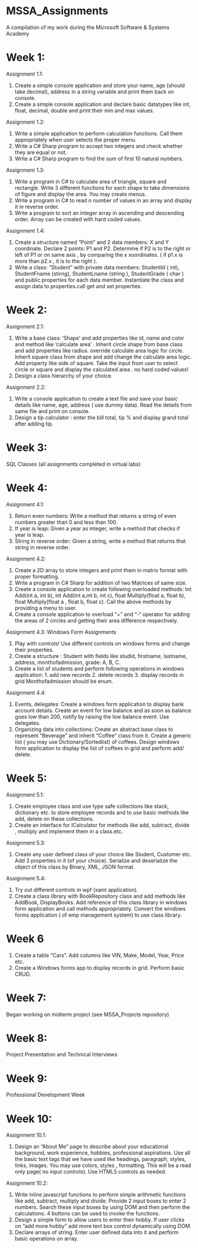 # MSSA_Assignments

A compilation of my work during the Microsoft Software &amp; Systems Academy

# Week 1:

Assignment 1.1:

1. Create a simple console application and store your name, age (should take decimal), address in a string variable and print them back on console.
2. Create a simple console application and declare basic datatypes like int, float, decimal, double and print their min and max values.

Assignment 1.2:

1. Write a simple application to perform calculation functions. Call them appropriately when user selects the proper menu.
2. Write a C# Sharp program to accept two integers and check whether they are equal or not.
3. Write a C# Sharp program to find the sum of first 10 natural numbers.

Assignment 1.3:

1. Write a program in C# to calculate area of triangle, square and rectangle. Write 3 different functions for each shape to take dimensions of figure and display the area. You may create menus.
2. Write a program in C# to read n number of values in an array and display it in reverse order.
3. Write a program to sort an integer array in ascending and descending order. Array can be created with hard coded values.

Assignment 1.4:

1. Create a structure named “Point” and 2 data members: X and Y coordinate. Declare 2 points: P1 and P2. Determine if P2 is to the right or left of P1 or on same axis , by comparing the x xoordinates. ( if p1.x is more than p2.x , it is to the right ).
2. Write a class: “Student” with private data members: StudentId ( int), StudentFname (stirng), StudentLname (string ), StudentGrade ( char ) and public properties for each data member. Instantiate the class and assign data to properties.call get and set properties.

# Week 2:

Assignment 2.1:

1. Write a base class: ‘Shape’ and add properties like id, name and color and method like ‘calculate area’ . Inherit circle shape from base class and add properties like radius. override calculate area logic for circle. Inherit square class from shape and add change the calculate area logic. Add property like side of square. Take the input from user to select circle or square and display the calculated area . no hard coded values!
2. Design a class hierarchy of your choice.

Assignment 2.2:

1. Write a console application to create a text file and save your basic details like name, age, address ( use dummy data). Read the details from same file and print on console.
2. Design a tip calculator : enter the bill total, tip % and display grand total after adding tip.

# Week 3: 

SQL Classes (all assignments completed in virtual labs)

# Week 4:

Assignment 4.1:

1. Return even numbers: Write a method that returns a string of even numbers greater than 0 and less than 100.
2. If year is leap: Given a year as integer, write a method that checks if year is leap.
3. String in reverse order: Given a string, write a method that returns that string in reverse order.

Assignment 4.2:

1. Create a 2D array to store integers and print them in matrix format with proper formatting.
2. Write a program in C# Sharp for addition of two Matrices of same size.
3. Create a console application to create following overloaded methods: Int Add(int a, int b), int Add(int a,int b, int c),
   float Multiply(float a, float b), float Multiply(float a , float b, float c). Call the above methods by providing a menu to user.
4. Create a console application to overload “+” and “-“ operator for adding the areas of 2 circles and getting their area difference respectively.

Assignment 4.3: Windows Form Assignments

1. Play with controls! Use different controls on windows forms and change their properties.
2. Create a structure : Student with fields like studid, firstname, lastname, address, monthofadmission, grade: A, B, C.
3. Create a list of students and perform following operations in windows application: 1. add new records 2. delete records 3. display records in grid
   Monthofadmission should be enum.

Assignment 4.4:

1. Events, delegates: Create a windows form application to display bank account details. Create an event for low balance and as soon as balance goes low than 200, notify by raising the low balance event. Use delegates.
2. Organizing data into collections: Create an abstract base class to represent “Beverage” and inherit “Coffee” class from it. Create a generic list ( you may use Dictionary/Sortedlist) of coffees. Design windows form application to display the list of coffees in grid and perform add/ delete.

# Week 5:

Assignment 5.1:

1. Create employee class and use type safe collections like stack, dictionary etc. to store employee records and to use basic methods like add, delete on these collections.
2. Create an interface for ICalculator for methods like add, subtract, divide , multiply and implement them in a class.etc.

Assignment 5.3:

1. Create any user defined class of your choice like Student, Customer etc. Add 3 properties in it (of your choice). Serialize and deserialize the object of this class by Binary, XML, JSON format.

Assignment 5.4:

1. Try out different controls in wpf (xaml application).
2. Create a class library with BookRepository class and add methods like AddBook, DisplayBooks. Add reference of this class library in windows form application and call methods appropriately. Convert the windows forms application ( of emp management system) to use class library.

# Week 6

1. Create a table “Cars”. Add columns like VIN, Make, Model, Year, Price etc.
2. Create a Windows forms app to display records in grid. Perform basic CRUD.

# Week 7: 

Began working on midterm project (see MSSA_Projects repository)

# Week 8: 

Project Presentation and Technical Interviews

# Week 9: 

Professional Development Week

# Week 10:

Assignment 10.1:

1. Design an “About Me” page to describe about your educational background, work experience, hobbies, professional aspirations. Use all the basic text tags that we have used like headings, paragraph, styles, links, images. You may use colors, styles , formatting. This will be a read only page( no input controls). Use HTML5 controls as needed.

Assignment 10.2:

1. Write inline javascript functions to perform simple arithmetic functions like add, subtract, multiply and divide. Provide 2 input boxes to enter 2 numbers. Search these input boxes by using DOM and then perform the calculations. 4 buttons can be used to invoke the functions.
2. Design a simple form to allow users to enter their hobby. If user clicks on “add more hobby” add more text box control dynamically using DOM.
3. Declare arrays of string. Enter user defined data into it and perform basic operations on array.
